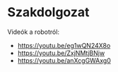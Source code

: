 # Szakdolgozat
Videók a robotról: 
  * https://youtu.be/eg1wQN24X8o
  * https://youtu.be/ZxjNMtjBNjw
  * https://youtu.be/anXcgGWAxg0
